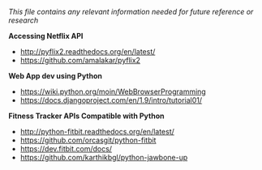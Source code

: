 *This file contains any relevant information needed for future reference or research*

**Accessing Netflix API**
* http://pyflix2.readthedocs.org/en/latest/
* https://github.com/amalakar/pyflix2


**Web App dev using Python**
* https://wiki.python.org/moin/WebBrowserProgramming
* https://docs.djangoproject.com/en/1.9/intro/tutorial01/

**Fitness Tracker APIs Compatible with Python**
* http://python-fitbit.readthedocs.org/en/latest/
* https://github.com/orcasgit/python-fitbit
* https://dev.fitbit.com/docs/
* https://github.com/karthikbgl/python-jawbone-up
